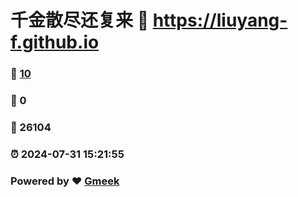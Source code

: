# 千金散尽还复来 :link: https://liuyang-f.github.io 
### :page_facing_up: [10](https://liuyang-f.github.io/tag.html) 
### :speech_balloon: 0 
### :hibiscus: 26104 
### :alarm_clock: 2024-07-31 15:21:55 
### Powered by :heart: [Gmeek](https://github.com/Meekdai/Gmeek)

